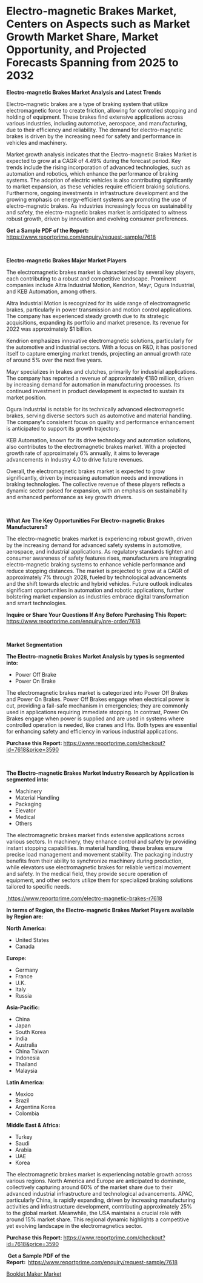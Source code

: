 <p><h1>Electro-magnetic Brakes Market, Centers on Aspects such as Market Growth Market Share, Market Opportunity, and Projected Forecasts Spanning from 2025 to 2032</h1></p><p><strong>Electro-magnetic Brakes Market Analysis and Latest Trends</strong></p>
<p><p>Electro-magnetic brakes are a type of braking system that utilize electromagnetic force to create friction, allowing for controlled stopping and holding of equipment. These brakes find extensive applications across various industries, including automotive, aerospace, and manufacturing, due to their efficiency and reliability. The demand for electro-magnetic brakes is driven by the increasing need for safety and performance in vehicles and machinery.</p><p>Market growth analysis indicates that the Electro-magnetic Brakes Market is expected to grow at a CAGR of 4.49% during the forecast period. Key trends include the rising incorporation of advanced technologies, such as automation and robotics, which enhance the performance of braking systems. The adoption of electric vehicles is also contributing significantly to market expansion, as these vehicles require efficient braking solutions. Furthermore, ongoing investments in infrastructure development and the growing emphasis on energy-efficient systems are promoting the use of electro-magnetic brakes. As industries increasingly focus on sustainability and safety, the electro-magnetic brakes market is anticipated to witness robust growth, driven by innovation and evolving consumer preferences.</p></p>
<p><strong>Get a Sample PDF of the Report:&nbsp;</strong> <a href="https://www.reportprime.com/enquiry/request-sample/7618?utm_campaign=1835&utm_medium=2&utm_source=Github&utm_content=ia&utm_term=19032025&utm_id=electro-magnetic-brakes">https://www.reportprime.com/enquiry/request-sample/7618</a></p>
<p>&nbsp;</p>
<p><strong>Electro-magnetic Brakes Major Market Players</strong></p>
<p><p>The electromagnetic brakes market is characterized by several key players, each contributing to a robust and competitive landscape. Prominent companies include Altra Industrial Motion, Kendrion, Mayr, Ogura Industrial, and KEB Automation, among others.</p><p>Altra Industrial Motion is recognized for its wide range of electromagnetic brakes, particularly in power transmission and motion control applications. The company has experienced steady growth due to its strategic acquisitions, expanding its portfolio and market presence. Its revenue for 2022 was approximately $1 billion.</p><p>Kendrion emphasizes innovative electromagnetic solutions, particularly for the automotive and industrial sectors. With a focus on R&D, it has positioned itself to capture emerging market trends, projecting an annual growth rate of around 5% over the next five years.</p><p>Mayr specializes in brakes and clutches, primarily for industrial applications. The company has reported a revenue of approximately €180 million, driven by increasing demand for automation in manufacturing processes. Its continued investment in product development is expected to sustain its market position.</p><p>Ogura Industrial is notable for its technically advanced electromagnetic brakes, serving diverse sectors such as automotive and material handling. The company's consistent focus on quality and performance enhancement is anticipated to support its growth trajectory.</p><p>KEB Automation, known for its drive technology and automation solutions, also contributes to the electromagnetic brakes market. With a projected growth rate of approximately 6% annually, it aims to leverage advancements in Industry 4.0 to drive future revenues.</p><p>Overall, the electromagnetic brakes market is expected to grow significantly, driven by increasing automation needs and innovations in braking technologies. The collective revenue of these players reflects a dynamic sector poised for expansion, with an emphasis on sustainability and enhanced performance as key growth drivers.</p></p>
<p>&nbsp;</p>
<p><strong>What Are The Key Opportunities For Electro-magnetic Brakes Manufacturers?</strong></p>
<p><p>The electro-magnetic brakes market is experiencing robust growth, driven by the increasing demand for advanced safety systems in automotive, aerospace, and industrial applications. As regulatory standards tighten and consumer awareness of safety features rises, manufacturers are integrating electro-magnetic braking systems to enhance vehicle performance and reduce stopping distances. The market is projected to grow at a CAGR of approximately 7% through 2028, fueled by technological advancements and the shift towards electric and hybrid vehicles. Future outlook indicates significant opportunities in automation and robotic applications, further bolstering market expansion as industries embrace digital transformation and smart technologies.</p></p>
<p><strong>Inquire or Share Your Questions If Any Before Purchasing This Report:</strong> <a href="https://www.reportprime.com/enquiry/pre-order/7618?utm_campaign=1835&utm_medium=2&utm_source=Github&utm_content=ia&utm_term=19032025&utm_id=electro-magnetic-brakes">https://www.reportprime.com/enquiry/pre-order/7618</a></p>
<p>&nbsp;</p>
<p><strong>Market Segmentation</strong></p>
<p><strong>The Electro-magnetic Brakes Market Analysis by types is segmented into:</strong></p>
<p><ul><li>Power Off Brake</li><li>Power On Brake</li></ul></p>
<p><p>The electromagnetic brakes market is categorized into Power Off Brakes and Power On Brakes. Power Off Brakes engage when electrical power is cut, providing a fail-safe mechanism in emergencies; they are commonly used in applications requiring immediate stopping. In contrast, Power On Brakes engage when power is supplied and are used in systems where controlled operation is needed, like cranes and lifts. Both types are essential for enhancing safety and efficiency in various industrial applications.</p></p>
<p><strong>Purchase this Report:&nbsp;</strong><a href="https://www.reportprime.com/checkout?id=7618&price=3590&utm_campaign=1835&utm_medium=2&utm_source=Github&utm_content=ia&utm_term=19032025&utm_id=electro-magnetic-brakes">https://www.reportprime.com/checkout?id=7618&price=3590</a></p>
<p>&nbsp;</p>
<p><strong>The Electro-magnetic Brakes Market Industry Research by Application is segmented into:</strong></p>
<p><ul><li>Machinery</li><li>Material Handling</li><li>Packaging</li><li>Elevator</li><li>Medical</li><li>Others</li></ul></p>
<p><p>The electromagnetic brakes market finds extensive applications across various sectors. In machinery, they enhance control and safety by providing instant stopping capabilities. In material handling, these brakes ensure precise load management and movement stability. The packaging industry benefits from their ability to synchronize machinery during production, while elevators use electromagnetic brakes for reliable vertical movement and safety. In the medical field, they provide secure operation of equipment, and other sectors utilize them for specialized braking solutions tailored to specific needs.</p></p>
<p><a href="https://www.reportprime.com/electro-magnetic-brakes-r7618?utm_campaign=1835&utm_medium=2&utm_source=Github&utm_content=ia&utm_term=19032025&utm_id=electro-magnetic-brakes">&nbsp;https://www.reportprime.com/electro-magnetic-brakes-r7618</a></p>
<p><strong>In terms of Region, the Electro-magnetic Brakes Market Players available by Region are:</strong></p>
<p>
    <p> <strong> North America: </strong>
        <ul>
            <li>United States</li>
            <li>Canada</li>
        </ul>
        </p> 
    <p> <strong> Europe: </strong>
        <ul>
            <li>Germany</li>
            <li>France</li>
            <li>U.K.</li>
            <li>Italy</li>
            <li>Russia</li>
        </ul>
        </p> 
    <p> <strong> Asia-Pacific: </strong>
        <ul>
            <li>China</li>
            <li>Japan</li>
            <li>South Korea</li>
            <li>India</li>
            <li>Australia</li>
            <li>China Taiwan</li>
            <li>Indonesia</li>
            <li>Thailand</li>
            <li>Malaysia</li>
        </ul>
        </p> 
    <p> <strong> Latin America: </strong>
        <ul>
            <li>Mexico</li>
            <li>Brazil</li>
            <li>Argentina Korea</li>
            <li>Colombia</li>
        </ul>
        </p> 
    <p> <strong> Middle East & Africa: </strong>
        <ul>
            <li>Turkey</li>
            <li>Saudi</li>
            <li>Arabia</li>
            <li>UAE</li>
            <li>Korea</li>
        </ul>
    </p>
    </p>
<p><p>The electromagnetic brakes market is experiencing notable growth across various regions. North America and Europe are anticipated to dominate, collectively capturing around 60% of the market share due to their advanced industrial infrastructure and technological advancements. APAC, particularly China, is rapidly expanding, driven by increasing manufacturing activities and infrastructure development, contributing approximately 25% to the global market. Meanwhile, the USA maintains a crucial role with around 15% market share. This regional dynamic highlights a competitive yet evolving landscape in the electromagnetics sector.</p></p>
<p><strong>Purchase this Report: </strong><a href="https://www.reportprime.com/checkout?id=7618&price=3590&utm_campaign=1835&utm_medium=2&utm_source=Github&utm_content=ia&utm_term=19032025&utm_id=electro-magnetic-brakes">https://www.reportprime.com/checkout?id=7618&price=3590</a></p>
<p>&nbsp;<strong>Get a Sample PDF of the Report:&nbsp;&nbsp;</strong><a href="https://www.reportprime.com/enquiry/request-sample/7618?utm_campaign=1835&utm_medium=2&utm_source=Github&utm_content=ia&utm_term=19032025&utm_id=electro-magnetic-brakes">https://www.reportprime.com/enquiry/request-sample/7618</a></p>
<p><strong></strong></p>
<p><p><a href="https://github.com/vasosblenksk/Market-Research-Report-List-1/blob/main/booklet-maker-market.md?utm_campaign=1835&utm_medium=2&utm_source=Github&utm_content=ia&utm_term=19032025&utm_id=electro-magnetic-brakes">Booklet Maker Market</a></p></p>